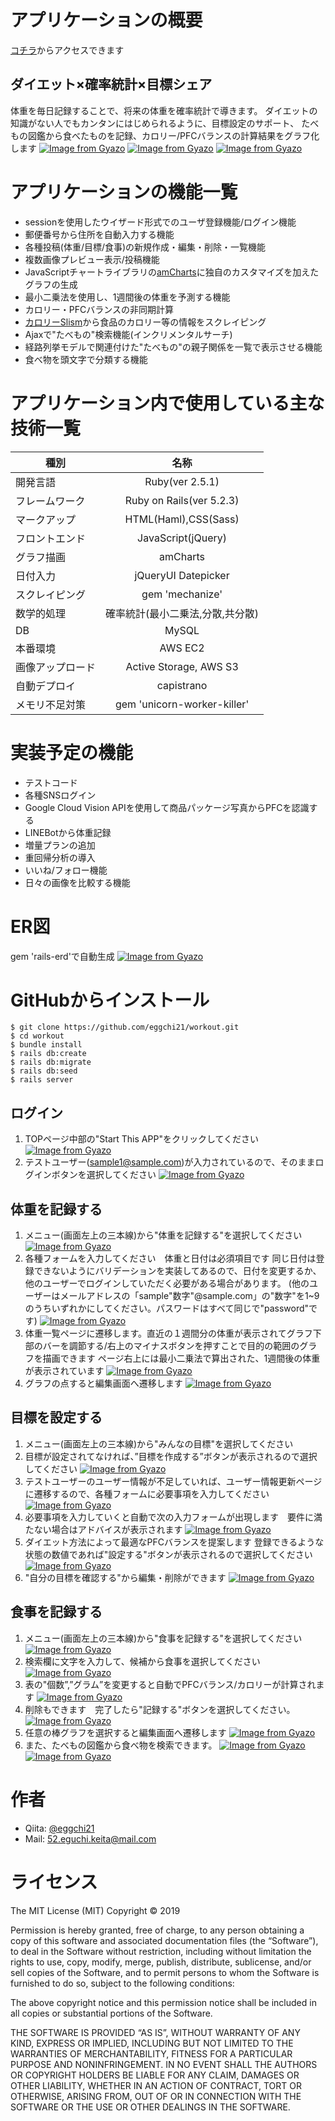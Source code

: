 # アプリケーションの概要
[コチラ](http://3.115.172.75)からアクセスできます
## ダイエット×確率統計×目標シェア
体重を毎日記録することで、将来の体重を確率統計で導きます。
ダイエットの知識がない人でもカンタンにはじめられるように、目標設定のサポート、
たべもの図鑑から食べたものを記録、カロリー/PFCバランスの計算結果をグラフ化します
[![Image from Gyazo](https://i.gyazo.com/1c3b2f518a3025bee3c4840a5c9f2d77.gif)](https://gyazo.com/1c3b2f518a3025bee3c4840a5c9f2d77)
[![Image from Gyazo](https://i.gyazo.com/945cdbd973a745b82112b68b0fbd51de.gif)](https://gyazo.com/945cdbd973a745b82112b68b0fbd51de)
[![Image from Gyazo](https://i.gyazo.com/f0e7845deccad7fd03998cc7a47f2275.gif)](https://gyazo.com/f0e7845deccad7fd03998cc7a47f2275)
# アプリケーションの機能一覧
- sessionを使用したウイザード形式でのユーザ登録機能/ログイン機能
- 郵便番号から住所を自動入力する機能
- 各種投稿(体重/目標/食事)の新規作成・編集・削除・一覧機能
- 複数画像プレビュー表示/投稿機能
- JavaScriptチャートライブラリの[amCharts](https://www.amcharts.com/)に独自のカスタマイズを加えたグラフの生成
- 最小二乗法を使用し、1週間後の体重を予測する機能
- カロリー・PFCバランスの非同期計算
- [カロリーSlism](https://calorie.slism.jp/)から食品のカロリー等の情報をスクレイピング
- Ajaxで"たべもの"検索機能(インクリメンタルサーチ)
- 経路列挙モデルで関連付けた"たべもの"の親子関係を一覧で表示させる機能
- 食べ物を頭文字で分類する機能

# アプリケーション内で使用している主な技術一覧
| 種別 | 名称 |
|-----|:---:|
| 開発言語 | Ruby(ver 2.5.1) |
| フレームワーク | Ruby on Rails(ver 5.2.3) |
| マークアップ | HTML(Haml),CSS(Sass) |
| フロントエンド | JavaScript(jQuery) |
| グラフ描画 | amCharts |
| 日付入力 | jQueryUI Datepicker |
| スクレイピング | gem 'mechanize' |
| 数学的処理 | 確率統計(最小二乗法,分散,共分散) |
| DB | MySQL |
| 本番環境 | AWS EC2 |
| 画像アップロード | Active Storage, AWS S3 |
| 自動デプロイ | capistrano |
| メモリ不足対策 | gem 'unicorn-worker-killer' |

# 実装予定の機能
- テストコード
- 各種SNSログイン
- Google Cloud Vision APIを使用して商品パッケージ写真からPFCを認識する
- LINEBotから体重記録
- 増量プランの追加
- 重回帰分析の導入
- いいね/フォロー機能
- 日々の画像を比較する機能

# ER図
gem 'rails-erd'で自動生成
[![Image from Gyazo](https://i.gyazo.com/799123e263bdbd05b701a0d135804caa.png)](https://gyazo.com/799123e263bdbd05b701a0d135804caa)

# GitHubからインストール

```
$ git clone https://github.com/eggchi21/workout.git
$ cd workout
$ bundle install
$ rails db:create
$ rails db:migrate
$ rails db:seed
$ rails server
```

## ログイン
1. TOPページ中部の"Start This APP"をクリックしてください
[![Image from Gyazo](https://i.gyazo.com/e2c5d65fba6398236363f77573a4e90c.gif)](https://gyazo.com/e2c5d65fba6398236363f77573a4e90c)
2. テストユーザー(sample1@sample.com)が入力されているので、そのままログインボタンを選択してください
[![Image from Gyazo](https://i.gyazo.com/32135f06036e8b8e35e439ececd61259.gif)](https://gyazo.com/32135f06036e8b8e35e439ececd61259)

## 体重を記録する
1. メニュー(画面左上の三本線)から"体重を記録する"を選択してください
[![Image from Gyazo](https://i.gyazo.com/d95fdca8f5a97db8a9b4af3ac968bf6e.gif)](https://gyazo.com/d95fdca8f5a97db8a9b4af3ac968bf6e)
2. 各種フォームを入力してください　体重と日付は必須項目です
同じ日付は登録できないようにバリデーションを実装してあるので、日付を変更するか、他のユーザーでログインしていただく必要がある場合があります。
(他のユーザーはメールアドレスの「sample"数字"@sample.com」の"数字"を1~9のうちいずれかにしてください。パスワードはすべて同じで"password"です)
[![Image from Gyazo](https://i.gyazo.com/de704f972496328e9d1dd0795d2bf135.gif)](https://gyazo.com/de704f972496328e9d1dd0795d2bf135)
3. 体重一覧ページに遷移します。直近の１週間分の体重が表示されてグラフ下部のバーを調節する/右上のマイナスボタンを押すことで目的の範囲のグラフを描画できます
ページ右上には最小二乗法で算出された、1週間後の体重が表示されています
[![Image from Gyazo](https://i.gyazo.com/f8852e978f9796e33784ab358df9882a.gif)](https://gyazo.com/f8852e978f9796e33784ab358df9882a)
4. グラフの点すると編集画面へ遷移します
[![Image from Gyazo](https://i.gyazo.com/5eda8549474a4ce8d275976e7f95c6bb.gif)](https://gyazo.com/5eda8549474a4ce8d275976e7f95c6bb)

## 目標を設定する
1. メニュー(画面左上の三本線)から"みんなの目標"を選択してください
2. 目標が設定されてなければ、”目標を作成する”ボタンが表示されるので選択してください
[![Image from Gyazo](https://i.gyazo.com/4cfa57025698a4a7afc32551f8fbe20b.gif)](https://gyazo.com/4cfa57025698a4a7afc32551f8fbe20b)
3. テストユーザーのユーザー情報が不足していれば、ユーザー情報更新ページに遷移するので、各種フォームに必要事項を入力してください
[![Image from Gyazo](https://i.gyazo.com/8f768267b8a4cb7dabc5b76e29924ba4.gif)](https://gyazo.com/8f768267b8a4cb7dabc5b76e29924ba4)
4. 必要事項を入力していくと自動で次の入力フォームが出現します　要件に満たない場合はアドバイスが表示されます
[![Image from Gyazo](https://i.gyazo.com/0342b1fdf051f3e51dce17574c0842c4.gif)](https://gyazo.com/0342b1fdf051f3e51dce17574c0842c4)
5. ダイエット方法によって最適なPFCバランスを提案します 登録できるような状態の数値であれば"設定する"ボタンが表示されるので選択してください
[![Image from Gyazo](https://i.gyazo.com/183d0a46417bb0a0e0a445ba2d0389d0.gif)](https://gyazo.com/183d0a46417bb0a0e0a445ba2d0389d0)
6. "自分の目標を確認する"から編集・削除ができます
[![Image from Gyazo](https://i.gyazo.com/c0a45da0d719e285d3ada565d67a2519.gif)](https://gyazo.com/c0a45da0d719e285d3ada565d67a2519)

## 食事を記録する
1. メニュー(画面左上の三本線)から"食事を記録する"を選択してください
[![Image from Gyazo](https://i.gyazo.com/696facd4f86d3056bca35654b056f735.gif)](https://gyazo.com/696facd4f86d3056bca35654b056f735)
2. 検索欄に文字を入力して、候補から食事を選択してください
[![Image from Gyazo](https://i.gyazo.com/03b2c5ddf0b35cce5cb46c79fbb3f788.gif)](https://gyazo.com/03b2c5ddf0b35cce5cb46c79fbb3f788)
3. 表の"個数”,”グラム”を変更すると自動でPFCバランス/カロリーが計算されます
[![Image from Gyazo](https://i.gyazo.com/b501febdbe326c668c8497e7e50a1386.gif)](https://gyazo.com/b501febdbe326c668c8497e7e50a1386)
4. 削除もできます　完了したら"記録する"ボタンを選択してください。
[![Image from Gyazo](https://i.gyazo.com/ec5a2a21c6e1961cbe32ffd08169fc82.gif)](https://gyazo.com/ec5a2a21c6e1961cbe32ffd08169fc82)
5. 任意の棒グラフを選択すると編集画面へ遷移します
[![Image from Gyazo](https://i.gyazo.com/945cdbd973a745b82112b68b0fbd51de.gif)](https://gyazo.com/945cdbd973a745b82112b68b0fbd51de)
6. また、たべもの図鑑から食べ物を検索できます。
[![Image from Gyazo](https://i.gyazo.com/40b4bf8057b98605032ed5772c5ff4b7.gif)](https://gyazo.com/40b4bf8057b98605032ed5772c5ff4b7)
[![Image from Gyazo](https://i.gyazo.com/fbcc9d1d5860299cd051263248c1c0a3.gif)](https://gyazo.com/fbcc9d1d5860299cd051263248c1c0a3)

# 作者
- Qiita: [@eggchi21](https://qiita.com/eggchi21)
- Mail: 52.eguchi.keita@mail.com

# ライセンス
The MIT License (MIT)
Copyright © 2019 <copyright holders>

Permission is hereby granted, free of charge, to any person obtaining a copy of this software and associated documentation files (the “Software”), to deal in the Software without restriction, including without limitation the rights to use, copy, modify, merge, publish, distribute, sublicense, and/or sell copies of the Software, and to permit persons to whom the Software is furnished to do so, subject to the following conditions:

The above copyright notice and this permission notice shall be included in all copies or substantial portions of the Software.

THE SOFTWARE IS PROVIDED “AS IS”, WITHOUT WARRANTY OF ANY KIND, EXPRESS OR IMPLIED, INCLUDING BUT NOT LIMITED TO THE WARRANTIES OF MERCHANTABILITY, FITNESS FOR A PARTICULAR PURPOSE AND NONINFRINGEMENT. IN NO EVENT SHALL THE AUTHORS OR COPYRIGHT HOLDERS BE LIABLE FOR ANY CLAIM, DAMAGES OR OTHER LIABILITY, WHETHER IN AN ACTION OF CONTRACT, TORT OR OTHERWISE, ARISING FROM, OUT OF OR IN CONNECTION WITH THE SOFTWARE OR THE USE OR OTHER DEALINGS IN THE SOFTWARE.